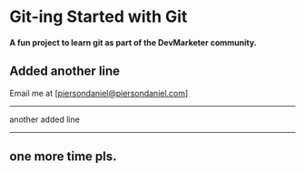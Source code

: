 # Git-ing Started with Git

#### A fun project to learn git as part of the **DevMarketer** community.

Added another line
---
Email me at [piersondaniel@piersondaniel.com]

---
another added line

---
one more time pls.
---
